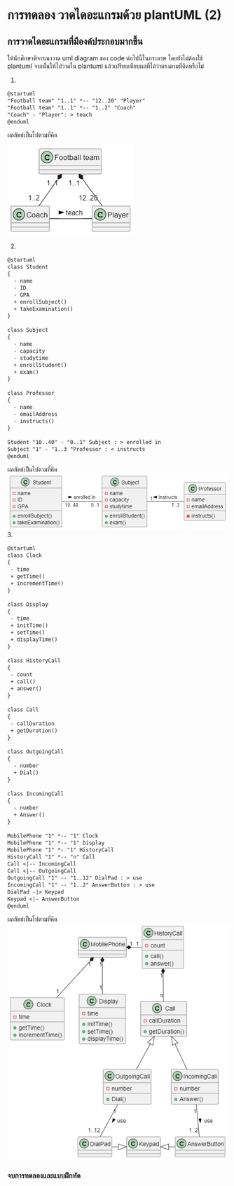 # การทดลอง วาดไดอะแกรมด้วย plantUML (2)
## การวาดไดอะแกรมที่มีองค์ประกอบมากขึ้น

ให้นักศึกษาพิจารณาวาด uml diagram ของ code ต่อไปนี้ในกระดาษ โดยยังไม่ต้องใช้ plantuml จากนั้นให้ไปวาดใน  plantuml แล้วเปรียบเทียบผลที่ได้ว่าตรงตามที่คิดหรือไม่


1. 

``` plantuml
@startuml
"Football team" "1..1" *-- "12..20" "Player"
"Football team" "1..1" *-- "1..2" "Coach"
"Coach" - "Player": > teach
@enduml
```
ผลลัพธ์เป็นไปตามที่คิด

![](./Images/2.1/3/3.1.png)

2. 

``` plantuml
@startuml
class Student
{
  - name
  - ID
  - GPA
  + enrollSubject()
  + takeExamination()
}

class Subject
{
  - name
  - capacity
  - studytime
  + enrollStudent()
  + exam()
}

class Professor
{
  - name
  - emailAddress
  - instructs()
}

Student "10..40" - "0..1" Subject : > enrolled in
Subject "1" - "1..3 "Professor : < instructs
@enduml

```
ผลลัพธ์เป็นไปตามที่คิด
![](./Images/2.1/3/3.2.png)
3. 


``` plantuml
@startuml
class Clock
{
 - time
 + getTime()
 + incrementTime()
}

class Display
{
 - time
 + initTime()
 + setTime()
 + displayTime()
}

class HistoryCall
{
 - count
 + call()
 + answer()
} 

class Call
{
 - callDuration
 + getDuration()
} 

class OutgoingCall
{
  - number
  + Dial()
}

class IncomingCall
{
  - number
  + Answer()
}

MobilePhone "1" *-- "1" Clock
MobilePhone "1" *-- "1" Display
MobilePhone "1" *- "1" HistoryCall
HistoryCall "1" *-- "n" Call
Call <|-- IncomingCall
Call <|-- OutgoingCall
OutgoingCall "1" -- "1..12" DialPad : > use
IncomingCall "1" -- "1..2" AnswerButton : > use
DialPad -|> Keypad 
Keypad <|- AnswerButton
@enduml
```
ผลลัพธ์เป็นไปตามที่คิด
![](./Images/2.1/3/3.3.png)

### จบการทดลองและแบบฝึกหัด